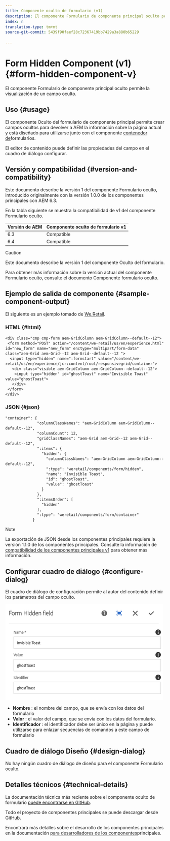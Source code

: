 ```yaml
---
title: Componente oculto de formulario (v1)
description: El componente Formulario de componente principal oculto permite la visualización de un campo oculto.
index: n
translation-type: tm+mt
source-git-commit: 5439f90faef28c72367419bb7429a3a880b65229

---
```



# Form Hidden Component (v1){#form-hidden-component-v}

El componente Formulario de componente principal oculto permite la visualización de un campo oculto.

## Uso {#usage}

El componente Oculto del formulario de componente principal permite crear campos ocultos para devolver a AEM la información sobre la página actual y está diseñado para utilizarse junto con el componente [contenedor de](form-container.md)formularios.

El editor de contenido puede definir las propiedades del campo en el cuadro de diálogo [](#configure-dialog)configurar.

## Versión y compatibilidad {#version-and-compatibility}

Este documento describe la versión 1 del componente Formulario oculto, introducido originalmente con la versión 1.0.0 de los componentes principales con AEM 6.3.

En la tabla siguiente se muestra la compatibilidad de v1 del componente Formulario oculto.

| Versión de AEM | Componente oculto de formulario v1 |
|--- |--- |
| 6.3 | Compatible |
| 6.4 | Compatible |

>[!CAUTION]
>
>Este documento describe la versión 1 del componente Oculto del formulario.
>
>Para obtener más información sobre la versión actual del componente Formulario oculto, consulte el documento Componente [](form-hidden.md) formulario oculto.

## Ejemplo de salida de componente {#sample-component-output}

El siguiente es un ejemplo tomado de [We.Retail](https://helpx.adobe.com/experience-manager/6-4/sites/developing/using/we-retail.html).

### HTML {#html}

```
<div class="cmp cmp-form aem-GridColumn aem-GridColumn--default--12">
 <form method="POST" action="/content/we-retail/us/en/experience.html" id="new_form" name="new_form" enctype="multipart/form-data" class="aem-Grid aem-Grid--12 aem-Grid--default--12 ">
  <input type="hidden" name=":formstart" value="/content/we-retail/us/en/experience/jcr:content/root/responsivegrid/container">
   <div class="visible aem-GridColumn aem-GridColumn--default--12">
    <input type="hidden" id="ghostToast" name="Invisible Toast" value="ghostToast">
   </div>
 </form>
</div>
```

### JSON {#json}

```
"container": {
              "columnClassNames": "aem-GridColumn aem-GridColumn--default--12",
              "columnCount": 12,
              "gridClassNames": "aem-Grid aem-Grid--12 aem-Grid--default--12",
              ":items": {
                "hidden": {
                  "columnClassNames": "aem-GridColumn aem-GridColumn--default--12",
                  ":type": "weretail/components/form/hidden",
                  "name": "Invisible Toast",
                  "id": "ghostToast",
                  "value": "ghostToast"
                }
              },
              ":itemsOrder": [
                "hidden"
              ],
              ":type": "weretail/components/form/container"
            }
```

>[!NOTE]
>
>La exportación de JSON desde los componentes principales requiere la versión 1.1.0 de los componentes principales. Consulte la información de [compatibilidad de los componentes principales v1](versions.md#release-history-and-compatibility) para obtener más información.

## Configurar cuadro de diálogo {#configure-dialog}

El cuadro de diálogo de configuración permite al autor del contenido definir los parámetros del campo oculto.

![](assets/chlimage_1-26.png)

* **Nombre** : el nombre del campo, que se envía con los datos del formulario
* **Valor** : el valor del campo, que se envía con los datos del formulario.
* **Identificador** : el identificador debe ser único en la página y puede utilizarse para enlazar secuencias de comandos a este campo de formulario

## Cuadro de diálogo Diseño {#design-dialog}

No hay ningún cuadro de diálogo de diseño para el componente Formulario oculto.

## Detalles técnicos {#technical-details}

La documentación técnica más reciente sobre el componente oculto de formulario [puede encontrarse en GitHub](https://github.com/adobe/aem-core-wcm-components/tree/master/content/src/content/jcr_root/apps/core/wcm/components/form/hidden/v1/hidden).

Todo el proyecto de componentes principales se puede descargar desde GitHub.

Encontrará más detalles sobre el desarrollo de los componentes principales en la documentación [para desarrolladores de los componentes](developing.md)principales.
